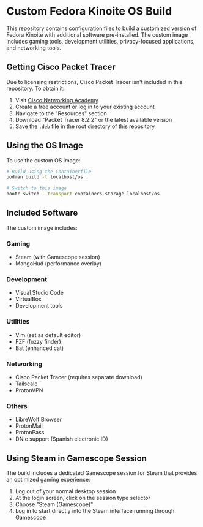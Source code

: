 # Custom Fedora Kinoite OS Build

This repository contains configuration files to build a customized version of Fedora Kinoite with additional software pre-installed. The custom image includes gaming tools, development utilities, privacy-focused applications, and networking tools.

## Getting Cisco Packet Tracer

Due to licensing restrictions, Cisco Packet Tracer isn't included in this repository. To obtain it:

1. Visit [Cisco Networking Academy](https://www.netacad.com/)
2. Create a free account or log in to your existing account
3. Navigate to the "Resources" section
4. Download "Packet Tracer 8.2.2" or the latest available version
5. Save the `.deb` file in the root directory of this repository

## Using the OS Image

To use the custom OS image:

```bash
# Build using the Containerfile
podman build -t localhost/os .

# Switch to this image
bootc switch --transport containers-storage localhost/os
```

## Included Software

The custom image includes:

### Gaming
- Steam (with Gamescope session)
- MangoHud (performance overlay)

### Development
- Visual Studio Code
- VirtualBox
- Development tools

### Utilities
- Vim (set as default editor)
- FZF (fuzzy finder)
- Bat (enhanced cat)

### Networking
- Cisco Packet Tracer (requires separate download)
- Tailscale
- ProtonVPN

### Others
- LibreWolf Browser
- ProtonMail
- ProtonPass
- DNIe support (Spanish electronic ID)

## Using Steam in Gamescope Session

The build includes a dedicated Gamescope session for Steam that provides an optimized gaming experience:

1. Log out of your normal desktop session
2. At the login screen, click on the session type selector
3. Choose "Steam (Gamescope)"
4. Log in to start directly into the Steam interface running through Gamescope
